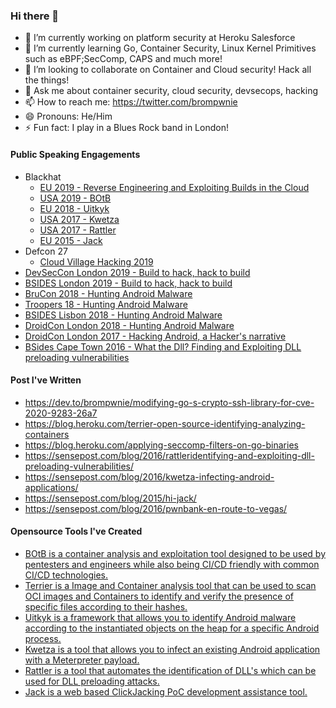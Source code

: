 ### Hi there 👋

- 🔭 I’m currently working on platform security at Heroku Salesforce
- 🌱 I’m currently learning Go, Container Security, Linux Kernel Primitives such as eBPF;SecComp, CAPS and much more!
- 👯 I’m looking to collaborate on Container and Cloud security! Hack all the things!
- 💬 Ask me about container security, cloud security, devsecops, hacking
- 📫 How to reach me: https://twitter.com/brompwnie
- 😄 Pronouns: He/Him
- ⚡ Fun fact: I play in a Blues Rock band in London!

#### Public Speaking Engagements

- Blackhat 
  - [EU 2019 - Reverse Engineering and Exploiting Builds in the Cloud](https://www.blackhat.com/eu-19/briefings/schedule/#reverse-engineering-and-exploiting-builds-in-the-cloud-17287)
  - [USA 2019 - BOtB](https://www.blackhat.com/us-19/arsenal/schedule/index.html#break-out-the-box-botb-container-analysis-exploitation-and-cicd-tool-14988)
  - [EU 2018 - Uitkyk](https://www.blackhat.com/eu-18/arsenal/schedule/index.html#uitkyk-identifying-malware-via-runtime-memory-analysis-12569)
  - [USA 2017 - Kwetza](https://www.blackhat.com/us-17/arsenal/schedule/#kwetza-7994)
  - [USA 2017 - Rattler](https://www.blackhat.com/us-17/arsenal/schedule/#rattler-7993)
  - [EU 2015 - Jack](https://www.blackhat.com/eu-15/arsenal.html#jack)
 - Defcon 27
    - [Cloud Village Hacking 2019](https://youtu.be/1FB58EVWAOU)
 - [DevSecCon London 2019 - Build to hack, hack to build](https://www.devseccon.com/london-2019/speaker/chris-le-roy/)
 - [BSIDES London 2019 - Build to hack, hack to build](https://bsideslondon2019.sched.com/event/PAwB/build-to-hack-hack-to-build)
 - [BruCon 2018 - Hunting Android Malware](https://www.youtube.com/watch?v=ar-Oh3865po)
 - [Troopers 18 - Hunting Android Malware](https://www.youtube.com/watch?v=y6pcp3ReRVk&t=56s)
 - [BSIDES Lisbon 2018 - Hunting Android Malware](https://bsideslisbon.org/2018/speakers/)
 - [DroidCon London 2018 - Hunting Android Malware](https://skillsmatter.com/skillscasts/12142-android-malware-hacking-android-to-hunt-malware)
 - [DroidCon London 2017 - Hacking Android, a Hacker's narrative](https://skillsmatter.com/conferences/8265-droidcon-london-2017#program)
 - [BSides Cape Town 2016 - What the Dll? Finding and Exploiting DLL
preloading vulnerabilities](https://www.youtube.com/watch?v=xvluwoPM8v8)

#### Post I've Written
- https://dev.to/brompwnie/modifying-go-s-crypto-ssh-library-for-cve-2020-9283-26a7
- https://blog.heroku.com/terrier-open-source-identifying-analyzing-containers
- https://blog.heroku.com/applying-seccomp-filters-on-go-binaries
- https://sensepost.com/blog/2016/rattleridentifying-and-exploiting-dll-preloading-vulnerabilities/
- https://sensepost.com/blog/2016/kwetza-infecting-android-applications/
- https://sensepost.com/blog/2015/hi-jack/
- https://sensepost.com/blog/2016/pwnbank-en-route-to-vegas/

#### Opensource Tools I've Created

- [BOtB is a container analysis and exploitation tool designed to be used by pentesters and engineers while also being CI/CD friendly with common CI/CD technologies.](https://github.com/brompwnie/botb)
- [Terrier is a Image and Container analysis tool that can be used to scan OCI images and Containers to identify and verify the presence of specific files according to their hashes.](https://github.com/heroku/terrier)
- [Uitkyk is a framework that allows you to identify Android malware according to the instantiated objects on the heap for a specific Android process.](https://github.com/brompwnie/uitkyk)
- [Kwetza is a tool that allows you to infect an existing Android application with a Meterpreter payload.](https://github.com/sensepost/kwetza)
- [Rattler is a tool that automates the identification of DLL's which can be used for DLL preloading attacks.](https://github.com/sensepost/rattler)
- [Jack is a web based ClickJacking PoC development assistance tool.](https://github.com/sensepost/jack)
